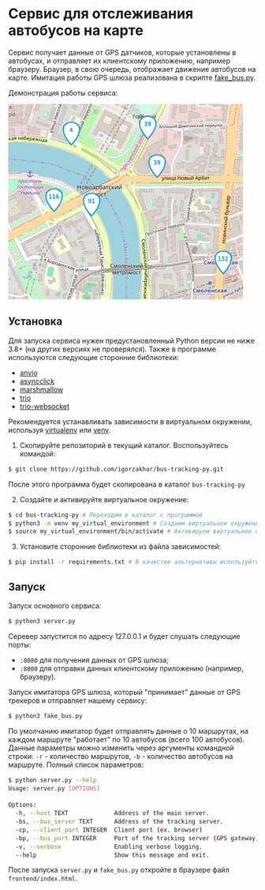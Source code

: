 # Сервис для отслеживания автобусов на карте
Сервис получает данные от GPS датчиков, которые установлены в автобусах, и отправляет их клиентскому приложению, например браузеру. Браузер, в свою очередь, отображает движение автобусов на карте. Имитация работы GPS шлюза реализована в скрипте [fake_bus.py](https://github.com/igorzakhar/bus-tracking-py/blob/main/fake_bus.py).

Демонстрация работы сервиса:

![](https://github.com/igorzakhar/bus-tracking-py/blob/main/media/buses.gif)

## Установка

Для запуска сервиса нужен предустановленный Python версии не ниже 3.8+ (на других версиях не проверялся).
Также в программе используются следующие сторонние библиотеки:
- [anyio](https://github.com/agronholm/anyio)
- [asyncclick](https://pypi.org/project/asyncclick/)
- [marshmallow](https://marshmallow.readthedocs.io/en/stable/)
- [trio](https://github.com/python-trio/trio)
- [trio-websocket](https://pypi.org/project/trio-websocket/)


Рекомендуется устанавливать зависимости в виртуальном окружении, используя [virtualenv](https://github.com/pypa/virtualenv) или [venv](https://docs.python.org/3/library/venv.html).

1. Скопируйте репозиторий в текущий каталог. Воспользуйтесь командой:
```bash
$ git clone https://github.com/igorzakhar/bus-tracking-py.git
```
После этого программа будет скопирована в каталог ```bus-tracking-py```

2. Создайте и активируйте виртуальное окружение:
```bash
$ cd bus-tracking-py # Переходим в каталог с программой
$ python3 -m venv my_virtual_environment # Создаем виртуальное окружение
$ source my_virtual_environment/bin/activate # Активируем виртуальное окружение
```

3. Установите сторонние библиотеки  из файла зависимостей:
```bash
$ pip install -r requirements.txt # В качестве альтернативы используйте pip3
```
## Запуск
Запуск основного сервиса:
```bash
$ python3 server.py
```
Серевер запустится по адресу 127.0.0.1 и будет слушать следующие порты:
- ```:8080``` для получения данных от GPS шлюза;
- ```:8000``` для отправки данных клиентскому приложению (например, браузеру).

Запуск имитатора GPS шлюза, который "принимает" данные от GPS трекеров и отправляет нашему сервису:
```bash
$ python3 fake_bus.py
```
По умолчанию имитатор будет отправлять данные о 10 маршрутах, на каждом маршруте "работает" по 10 автобусов (всего 100 автобусов). Данные параметры можно изменить через аргументы командной строки: ```-r``` - количество маршрутов, ```-b``` - количество автобусов на маршруте.
Полный список параметров:
```bash
$ python server.py --help
Usage: server.py [OPTIONS]

Options:
  -h, --host TEXT             Address of the main server.
  -bs, --bus_server TEXT      Address of the tracking server.
  -cp, --client_port INTEGER  Client port (ex. browser)
  -bp, --bus_port INTEGER     Port of the tracking server (GPS gateway).
  -v, --verbose               Enabling verbose logging.
  --help                      Show this message and exit.
```

После запуска ```server.py``` и ```fake_bus.py``` откройте в браузере файл ```frontend/index.html```.

